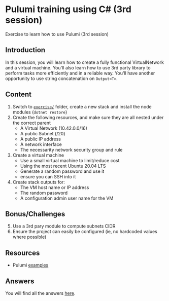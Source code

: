 # Pulumi training using C# (3rd session)

Exercise to learn how to use Pulumi (3rd session)

## Introduction

In this session, you will learn how to create a fully functional VirtualNetwork and a virtual machine. You'll also learn how to use 3rd party library to perform tasks more efficiently and in a reliable way. You'll have another opportunity to use string concatenation on `Output<T>`.

## Content

1. Switch to [`exercise/`](exercise/) folder, create a new stack and install the node modules (`dotnet restore`)
2. Create the following resources, and make sure they are all nested under the correct parent
   * A Virtual Network (10.42.0.0/16)
   * A public Subnet (/20)
   * A public IP address
   * A network interface
   * The necessarity network security group and rule
3. Create a virtual machine
   * Use a small virtual machine to limit/reduce cost
   * Using the most recent Ubuntu 20.04 LTS
   * Generate a random password and use it
   * ensure you can SSH into it
4. Create stack outputs for:
   * The VM host name or IP address
   * The random password
   * A configuration admin user name for the VM

## Bonus/Challenges

5. Use a 3rd pary module to compute subnets CIDR
6. Ensure the project can easily be configured (ie, no hardcoded values where possible)

## Resources

* Pulumi [examples](https://github.com/pulumi/examples)

## Answers

You will find all the answers [here](answer/).
